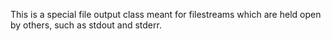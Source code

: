 This is a special file output class meant for filestreams which are held open by others, such as stdout and stderr.